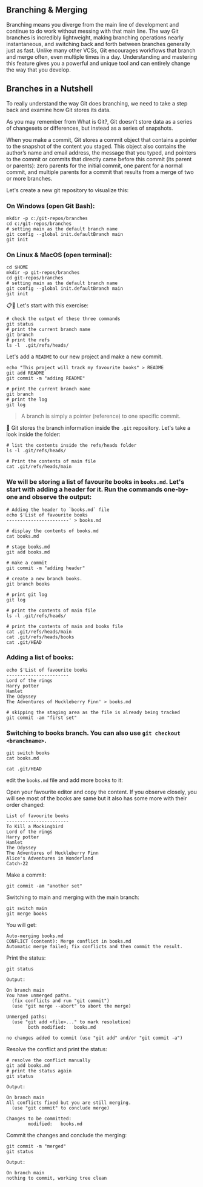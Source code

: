 ## Branching & Merging

Branching means you diverge from the main line of development and continue to do work without messing with that main line. The way Git branches is incredibly lightweight, making branching operations nearly instantaneous, and switching back and forth between branches generally just as fast. Unlike many other VCSs, Git encourages workflows that branch and merge often, even multiple times in a day. Understanding and mastering this feature gives you a powerful and unique tool and can entirely change the way that you develop.


## Branches in a Nutshell
To really understand the way Git does branching, we need to take a step back and examine how Git stores its data.

As you may remember from What is Git?, Git doesn’t store data as a series of changesets or differences, but instead as a series of snapshots.

When you make a commit, Git stores a commit object that contains a pointer to the snapshot of the content you staged. This object also contains the author’s name and email address, the message that you typed, and pointers to the commit or commits that directly came before this commit (its parent or parents): zero parents for the initial commit, one parent for a normal commit, and multiple parents for a commit that results from a merge of two or more branches.

Let's create a new git repository to visualize this:

### On Windows (open Git Bash):
```shell
mkdir -p c:/git-repos/branches
cd c:/git-repos/branches
# setting main as the default branch name
git config --global init.defaultBranch main
git init
```
### On Linux & MacOS (open terminal):
```shell
cd $HOME
mkdir -p git-repos/branches
cd git-repos/branches
# setting main as the default branch name
git config --global init.defaultBranch main
git init
```

📋🎤 Let's start with this exercise:
```shell
# check the output of these three commands
git status
# print the current branch name
git branch
# print the refs
ls -l  .git/refs/heads/
```

Let's add a `README` to our new project and make a new commit.

```shell
echo "This project will track my favourite books" > README
git add README
git commit -m "adding README"

# print the current branch name
git branch
# print the log
git log
```
> A branch is simply a pointer (reference) to one specific commit.

🎤 Git stores the branch information inside the `.git` repository. Let's take a look inside the folder:

```shell
# list the contents inside the refs/heads folder
ls -l .git/refs/heads/

# Print the contents of main file
cat .git/refs/heads/main
```

### We will be storing a list of favourite books in `books.md`. Let's start with adding a header for it. Run the commands one-by-one and observe the output:

```shell
# Adding the header to `books.md` file
echo $'List of favourite books
-----------------------' > books.md

# display the contents of books.md
cat books.md

# stage books.md
git add books.md

# make a commit
git commit -m "adding header"

# create a new branch books.
git branch books

# print git log
git log

# print the contents of main file
ls -l .git/refs/heads/

# print the contents of main and books file
cat .git/refs/heads/main
cat .git/refs/heads/books
cat .git/HEAD
```

### Adding a list of books:

```shell
echo $'List of favourite books
-----------------------
Lord of the rings
Harry potter
Hamlet
The Odyssey
The Adventures of Huckleberry Finn' > books.md

# skipping the staging area as the file is already being tracked
git commit -am "first set"
```

### Switching to books branch. You can also use `git checkout <branchname>`.
```
git switch books
cat books.md

cat .git/HEAD
```

edit the `books.md` file and add more books to it:

Open your favourite editor and copy the content. If you observe closely, you will see most of the books are same but it also has some more with their order changed:
```
List of favourite books
-----------------------
To Kill a Mockingbird
Lord of the rings
Harry potter
Hamlet
The Odyssey
The Adventures of Huckleberry Finn
Alice's Adventures in Wonderland
Catch-22
```

Make a commit:
```
git commit -am "another set"
```

Switching to main and merging with the main branch:
```
git switch main
git merge books
```

You will get:
```
Auto-merging books.md
CONFLICT (content): Merge conflict in books.md
Automatic merge failed; fix conflicts and then commit the result.
```

Print the status:
```shell
git status
```
`Output:`
```
On branch main
You have unmerged paths.
  (fix conflicts and run "git commit")
  (use "git merge --abort" to abort the merge)

Unmerged paths:
  (use "git add <file>..." to mark resolution)
        both modified:   books.md

no changes added to commit (use "git add" and/or "git commit -a")
```

Resolve the conflict and print the status:
```
# resolve the conflict manually
git add books.md
# print the status again
git status
```
`Output:`
```
On branch main
All conflicts fixed but you are still merging.
  (use "git commit" to conclude merge)

Changes to be committed:
        modified:   books.md
```

Commit the changes and conclude the merging:
```
git commit -m "merged"
git status
```
`Output:`
```
On branch main
nothing to commit, working tree clean
```